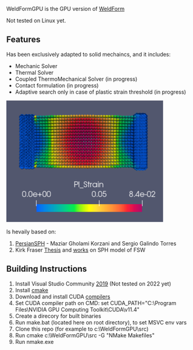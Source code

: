 WeldFormGPU is the GPU version of [WeldForm](https://github.com/luchete80/WeldForm)

Not tested on Linux yet.

## Features
Has been exclusively adapted to solid mechaincs, and it includes:

- Mechanic Solver
- Thermal Solver
- Coupled ThermoMechanical Solver (in progress)
- Contact formulation (in progress)
- Adaptive search only in case of plastic strain threshold (in progress)

![alt text](https://github.com/luchete80/WeldForm/blob/master/compression.PNG)

Is hevaily based on: 

1) [PersianSPH](https://github.com/mghkorzani/persiansph) - Maziar Gholami Korzani and Sergio Galindo Torres
2) Kirk Fraser [Thesis](https://constellation.uqac.ca/4246/1/Fraser_uqac_0862D_10345.pdf) and [works](https://pdfs.semanticscholar.org/b09e/8c8023d56b130cc6fa5314cb66bce364df8e.pdf) on SPH model of FSW


## Building Instructions

1) Install Visual Studio Community [2019](https://visualstudio.microsoft.com/es/vs/older-downloads/) (Not tested on 2022 yet) 
2) Install [cmake](https://cmake.org/download/)
3) Download and install CUDA [compilers](https://developer.nvidia.com/cuda-downloads)
4) Set CUDA compiler path on CMD: set CUDA_PATH="C:\Program Files\NVIDIA GPU Computing Toolkit\CUDA\v11.4"
5) Create a direcory for built binaries
6) Run make.bat (located here on root directory), to set MSVC env vars
7) Clone this repo (for example to c:\WeldFormGPU\src)
8) Run cmake c:\WeldFormGPU\src -G "NMake Makefiles"
9) Run nmake.exe 

